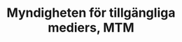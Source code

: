 ---
title: Myndigheten för tillgängliga mediers, MTM
member_url: https://www.mtm.se/
geographies: ["Sweden"]
based: ["Sweden"]
ig: [LCP"] 
crossroads: ["Sustainable Development Goals", "Divina", "Readium", "Daisy Consortium"] 
services: 
tags: ["Accessibility", "DAISY"]
categories:  ["NGOs", "Libraries", "Serving persons with print disabilities"] 
summary: "The Swedish Agency for Accessible Media"
press:
active: true
layout: members
showReadTime: false
showDate: false
permalink: ""
date: 
featureImage: "https://members.edrlab.org/images/mtm.png"
--- 